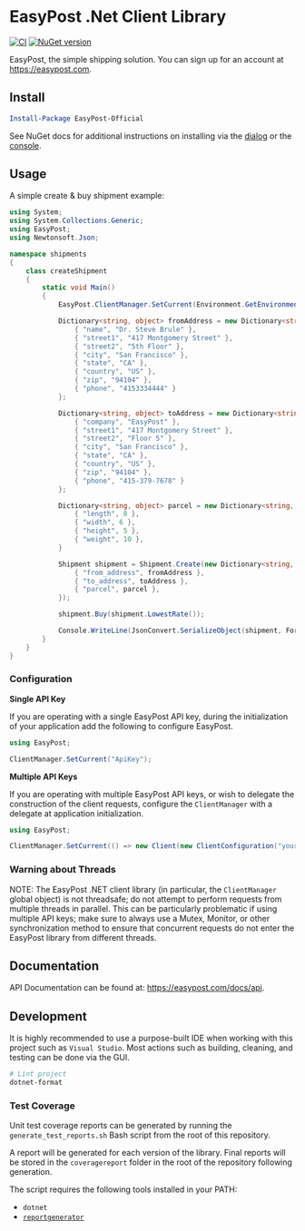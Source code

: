 # EasyPost .Net Client Library

[![CI](https://github.com/EasyPost/easypost-csharp/workflows/CI/badge.svg)](https://github.com/EasyPost/easypost-csharp/actions?query=workflow%3ACI)
[![NuGet version](https://badge.fury.io/nu/EasyPost-Official.svg)](https://badge.fury.io/nu/EasyPost-Official)

EasyPost, the simple shipping solution. You can sign up for an account at https://easypost.com.

## Install

```powershell
Install-Package EasyPost-Official
```

See NuGet docs for additional instructions on installing via the [dialog](http://docs.nuget.org/docs/start-here/managing-nuget-packages-using-the-dialog) or the [console](http://docs.nuget.org/docs/start-here/using-the-package-manager-console).

## Usage

A simple create & buy shipment example:

```csharp
using System;
using System.Collections.Generic;
using EasyPost;
using Newtonsoft.Json;

namespace shipments
{
    class createShipment
    {
        static void Main()
        {
            EasyPost.ClientManager.SetCurrent(Environment.GetEnvironmentVariable("EASYPOST_API_KEY"));

            Dictionary<string, object> fromAddress = new Dictionary<string, object>() {
                { "name", "Dr. Steve Brule" },
                { "street1", "417 Montgomery Street" },
                { "street2", "5th Floor" },
                { "city", "San Francisco" },
                { "state", "CA" },
                { "country", "US" },
                { "zip", "94104" },
                { "phone", "4153334444" }
            };

            Dictionary<string, object> toAddress = new Dictionary<string, object>() {
                { "company", "EasyPost" },
                { "street1", "417 Montgomery Street" },
                { "street2", "Floor 5" },
                { "city", "San Francisco" },
                { "state", "CA" },
                { "country", "US" },
                { "zip", "94104" },
                { "phone", "415-379-7678" }
            };

            Dictionary<string, object> parcel = new Dictionary<string, object>() {
                { "length", 8 },
                { "width", 6 },
                { "height", 5 },
                { "weight", 10 },
            }

            Shipment shipment = Shipment.Create(new Dictionary<string, object>() {
                { "from_address", fromAddress },
                { "to_address", toAddress },
                { "parcel", parcel },
            });

            shipment.Buy(shipment.LowestRate());

            Console.WriteLine(JsonConvert.SerializeObject(shipment, Formatting.Indented));
        }
    }
}
```

### Configuration

**Single API Key**

If you are operating with a single EasyPost API key, during the initialization of your application add the following to configure EasyPost.

```cs
using EasyPost;

ClientManager.SetCurrent("ApiKey");
```

**Multiple API Keys**

If you are operating with multiple EasyPost API keys, or wish to delegate the construction of the client requests, configure the `ClientManager` with a delegate at application initialization.

```cs
using EasyPost;

ClientManager.SetCurrent(() => new Client(new ClientConfiguration("yourApiKeyHere")));
```

### Warning about Threads

NOTE: The EasyPost .NET client library (in particular, the `ClientManager` global object) is not threadsafe; do not attempt to perform requests from multiple threads in parallel. This can be particularly problematic if using multiple API keys; make sure to always use a Mutex, Monitor, or other synchronization method to ensure that concurrent requests do not enter the EasyPost library from different threads.

## Documentation

API Documentation can be found at: https://easypost.com/docs/api.

## Development

It is highly recommended to use a purpose-built IDE when working with this project such as `Visual Studio`. Most actions such as building, cleaning, and testing can be done via the GUI.

```bash
# Lint project
dotnet-format
```

### Test Coverage

Unit test coverage reports can be generated by running the `generate_test_reports.sh` Bash script from the root of this repository.

A report will be generated for each version of the library. Final reports will be stored in the `coveragereport` folder in the root of the repository following generation.

The script requires the following tools installed in your PATH:

-   `dotnet`
-   [`reportgenerator`](https://docs.microsoft.com/en-us/dotnet/core/testing/unit-testing-code-coverage?tabs=linux#generate-reports)
